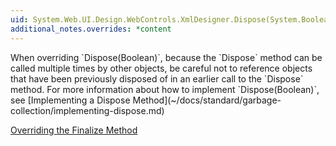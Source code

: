 ```yaml
---
uid: System.Web.UI.Design.WebControls.XmlDesigner.Dispose(System.Boolean)
additional_notes.overrides: *content
---
```


<p>When overriding `Dispose(Boolean)`, because the `Dispose` method can be called multiple times by other objects, be careful not to reference objects that have been previously disposed of in an earlier call to the `Dispose` method. For more information about how to implement `Dispose(Boolean)`, see [Implementing a Dispose Method](~/docs/standard/garbage-collection/implementing-dispose.md)  
  
 [Overriding the Finalize Method](http://msdn.microsoft.com/en-us/8026cb68-fe93-43fc-96c1-c09ad7d64cd3)</p>


